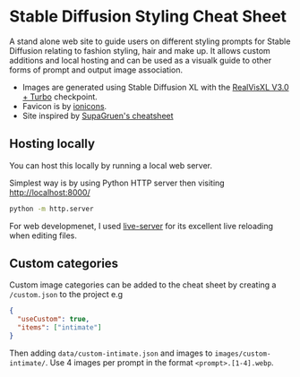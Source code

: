 # Stable Diffusion Styling Cheat Sheet

A stand alone web site to guide users on different styling prompts for Stable Diffusion relating to fashion styling, hair and make up. It allows custom additions and local hosting and can be used as a visualk guide to other forms of prompt and output image association.

- Images are generated using Stable Diffusion XL with the [RealVisXL V3.0 + Turbo](https://civitai.com/models/139562/realvisxl-v30-turbo) checkpoint.
- Favicon is by [ionicons](https://github.com/ionic-team/ionicons).
- Site inspired by [SupaGruen's cheatsheet](https://supagruen.github.io/StableDiffusion-CheatSheet/)

## Hosting locally

You can host this locally by running a local web server.

Simplest way is by using Python HTTP server then visiting <http://localhost:8000/>

```bash
python -m http.server
```

For web developmenet, I used [live-server](https://github.com/tapio/live-server) for its excellent live reloading when editing files.

## Custom categories

Custom image categories can be added to the cheat sheet by creating a `/custom.json` to the project e.g

```json
{
  "useCustom": true,
  "items": ["intimate"]
}
```

Then adding `data/custom-intimate.json` and images to `images/custom-intimate/`. Use 4 images per prompt in the format `<prompt>.[1-4].webp`.
